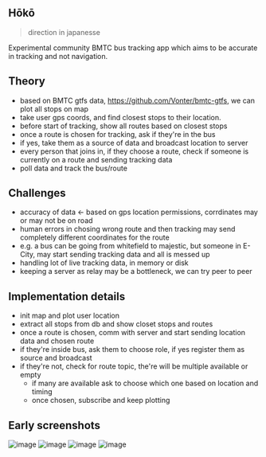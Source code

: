 ## Hōkō
> direction in japanesse

Experimental community BMTC bus tracking app which aims to be accurate in tracking and not navigation.

## Theory
- based on BMTC gtfs data, https://github.com/Vonter/bmtc-gtfs, we can plot all stops on map
- take user gps coords, and find closest stops to their location.
- before start of tracking, show all routes based on closest stops
- once a route is chosen for tracking, ask if they're in the bus
- if yes, take them as a source of data and broadcast location to server
- every person that joins in, if they choose a route, check if someone is currently on a route and sending tracking data
- poll data and track the bus/route


## Challenges
- accuracy of data <- based on gps location permissions, corrdinates may or may not be on road
- human errors in chosing wrong route and then tracking may send completely different coordinates for the route
- e.g. a bus can be going from whitefield to majestic, but someone in E-City, may start sending tracking data and all is messed up
- handling lot of live tracking data, in memory or disk
- keeping a server as relay may be a bottleneck, we can try peer to peer

## Implementation details
- init map and plot user location
- extract all stops from db and show closet stops and routes
- once a route is chosen, comm with server and start sending location data and chosen route
- if they're inside bus, ask them to choose role, if yes register them as source and broadcast
- if they're not, check for route topic, the're will be multiple available or empty
  - if many are available ask to choose which one based on location and timing
  - once chosen, subscribe and keep plotting

## Early screenshots
![image](https://github.com/user-attachments/assets/a2565e68-fc7a-4bb1-9437-7f9898bb8a9b)
![image](https://github.com/user-attachments/assets/63473e8b-cc46-4979-a09d-6bae0c970951)
![image](https://github.com/user-attachments/assets/a13c4db3-9720-4968-8ec4-afdd74e85e4a)
![image](https://github.com/user-attachments/assets/5916564a-88e3-4cc4-824b-7371ba7814be)
